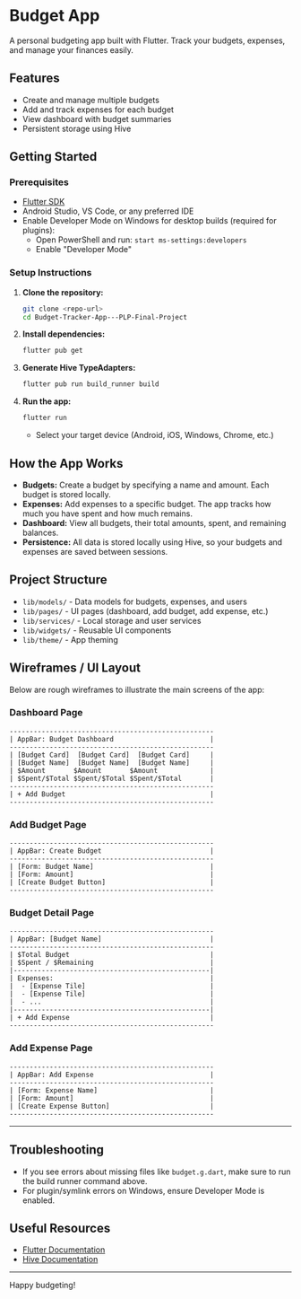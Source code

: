 # Budget App

A personal budgeting app built with Flutter. Track your budgets, expenses, and manage your finances easily.

## Features
- Create and manage multiple budgets
- Add and track expenses for each budget
- View dashboard with budget summaries
- Persistent storage using Hive

## Getting Started

### Prerequisites
- [Flutter SDK](https://flutter.dev/docs/get-started/install)
- Android Studio, VS Code, or any preferred IDE
- Enable Developer Mode on Windows for desktop builds (required for plugins):
  - Open PowerShell and run: `start ms-settings:developers`
  - Enable "Developer Mode"

### Setup Instructions
1. **Clone the repository:**
   ```sh
   git clone <repo-url>
   cd Budget-Tracker-App---PLP-Final-Project
   ```

2. **Install dependencies:**
   ```sh
   flutter pub get
   ```

3. **Generate Hive TypeAdapters:**
   ```sh
   flutter pub run build_runner build
   ```

4. **Run the app:**
   ```sh
   flutter run
   ```
   - Select your target device (Android, iOS, Windows, Chrome, etc.)

## How the App Works
- **Budgets:** Create a budget by specifying a name and amount. Each budget is stored locally.
- **Expenses:** Add expenses to a specific budget. The app tracks how much you have spent and how much remains.
- **Dashboard:** View all budgets, their total amounts, spent, and remaining balances.
- **Persistence:** All data is stored locally using Hive, so your budgets and expenses are saved between sessions.

## Project Structure
- `lib/models/` - Data models for budgets, expenses, and users
- `lib/pages/` - UI pages (dashboard, add budget, add expense, etc.)
- `lib/services/` - Local storage and user services
- `lib/widgets/` - Reusable UI components
- `lib/theme/` - App theming

## Wireframes / UI Layout

Below are rough wireframes to illustrate the main screens of the app:

### Dashboard Page

```
---------------------------------------------------
| AppBar: Budget Dashboard                        |
---------------------------------------------------
| [Budget Card]  [Budget Card]  [Budget Card]     |
| [Budget Name]  [Budget Name]  [Budget Name]     |
| $Amount       $Amount       $Amount             |
| $Spent/$Total $Spent/$Total $Spent/$Total       |
---------------------------------------------------
| + Add Budget                                    |
---------------------------------------------------
```

### Add Budget Page

```
---------------------------------------------------
| AppBar: Create Budget                           |
---------------------------------------------------
| [Form: Budget Name]                             |
| [Form: Amount]                                  |
| [Create Budget Button]                          |
---------------------------------------------------
```

### Budget Detail Page

```
---------------------------------------------------
| AppBar: [Budget Name]                           |
---------------------------------------------------
| $Total Budget                                   |
| $Spent / $Remaining                             |
|-------------------------------------------------|
| Expenses:                                       |
|  - [Expense Tile]                               |
|  - [Expense Tile]                               |
|  - ...                                          |
|-------------------------------------------------|
| + Add Expense                                   |
---------------------------------------------------
```

### Add Expense Page

```
---------------------------------------------------
| AppBar: Add Expense                             |
---------------------------------------------------
| [Form: Expense Name]                            |
| [Form: Amount]                                  |
| [Create Expense Button]                         |
---------------------------------------------------
```

---

## Troubleshooting
- If you see errors about missing files like `budget.g.dart`, make sure to run the build runner command above.
- For plugin/symlink errors on Windows, ensure Developer Mode is enabled.

## Useful Resources
- [Flutter Documentation](https://docs.flutter.dev/)
- [Hive Documentation](https://docs.hivedb.dev/)

---
Happy budgeting!
